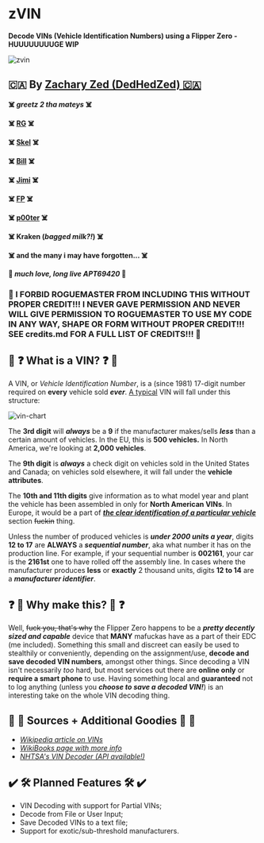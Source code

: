 # zVIN
**Decode VINs (Vehicle Identification Numbers) using a Flipper Zero - HUUUUUUUUGE WIP**

![zvin](https://github.com/dedhedzed/zVIN/assets/106502744/94fa7b2d-da4d-43ae-ad56-403c133bad80)

:canada: By [Zachary Zed (DedHedZed) :canada:](https://github.com/dedhedzed/ "well in theory it's Zachariah Zed the Third, His Supreme Excellency, but I go by Zed.")
-----
**:skull_and_crossbones: *greetz 2 tha mateys* :skull_and_crossbones:**

**:skull_and_crossbones: [RG](https://github.com/RocketGod-git "the one and only muffugin rocketgod" ) :skull_and_crossbones:**

**:skull_and_crossbones: [Skel](https://github.com/SkeletonMan03 "skeletanarchy mafuckaaaaz" ) :skull_and_crossbones:**

**:skull_and_crossbones: [Bill](https://github.com/billNYEusesMYwifi "inertia is a property of matter ;)" ) :skull_and_crossbones:**

**:skull_and_crossbones: [Jimi](https://github.com/jimilinuxguy "shanita d ;)" ) :skull_and_crossbones:**

**:skull_and_crossbones: [FP](https://github.com/FalsePhilosopher "i don't chase hoes, hoes chase me" ) :skull_and_crossbones:**

**:skull_and_crossbones: [p00ter](https://github.com/sierra-tang0 "microwave it" ) :skull_and_crossbones:**

**:skull_and_crossbones: Kraken (*bagged milk?!*) :skull_and_crossbones:**

**:skull_and_crossbones: and the many i may have forgotten... :skull_and_crossbones:**

**:metal: ***much love, long live APT69420*** :metal:**
### :fu: I FORBID ROGUEMASTER FROM INCLUDING THIS WITHOUT PROPER CREDIT!!! I NEVER GAVE PERMISSION AND NEVER WILL GIVE PERMISSION TO ROGUEMASTER TO USE MY CODE IN ANY WAY, SHAPE OR FORM WITHOUT PROPER CREDIT!!! SEE credits.md FOR A FULL LIST OF CREDITS!!! :fu:

## 🚗 ❓ What is a VIN? ❓ 🚗

A VIN, or *Vehicle Identification Number*, is a (since 1981) 17-digit number required on **every** vehicle sold ***ever***. [A typical](https://www.iso.org/standard/52200.html "ISO 3779") VIN will fall under this structure:

![vin-chart](https://github.com/dedhedzed/zVIN/assets/106502744/9e34fe8b-60e9-498a-ad83-b30f13b11dec)

The **3rd digit** will ***always*** be a **9** if the manufacturer makes/sells ***less*** than a certain amount of vehicles. In the EU, this is **500 vehicles.** In North America, we're looking at **2,000 vehicles**.

The **9th digit** is ***always*** a check digit on vehicles sold in the United States and Canada; on vehicles sold elsewhere, it will fall under the **vehicle attributes**. 

The **10th and 11th digits** give information as to what model year and plant the vehicle has been assembled in only for **North American VINs**. In Europe, it would be a part of [***the clear identification of a particular vehicle***](https://en.wikipedia.org/wiki/Vehicle_identification_number#Components) section ~~fuckin~~ thing.

Unless the number of produced vehicles is ***under 2000 units a year***, digits **12 to 17** are **ALWAYS** a ***sequential number***, aka what number it has on the production line. For example, if your sequential number is **002161**, your car is the **2161st** one to have rolled off the assembly line. In cases where the manufacturer produces **less** or **exactly** 2 thousand units, digits **12 to 14** are a ***manufacturer identifier***.

## ❓ 🧠 Why make this? :brain: ❓

Well, ~~fuck you, that's why~~ the Flipper Zero happens to be a ***pretty decently sized and capable*** device that **MANY** mafuckas have as a part of their EDC (me included). Something this small and discreet can easily be used to stealthily or conveniently, depending on the assignment/use, **decode and save decoded VIN numbers**, amongst other things. Since decoding a VIN isn't necessarily *too* hard, but most services out there are **online only** or **require a smart phone** to use. Having something local and **guaranteed** not to log anything (unless you ***choose to save a decoded VIN!***) is an interesting take on the whole VIN decoding thing.

## 📖 👀 Sources + Additional Goodies :eyes: :book:

- [*Wikipedia article on VINs*](https://en.wikipedia.org/wiki/Vehicle_identification_number)
- [*WikiBooks page with more info*](https://en.wikibooks.org/wiki/Vehicle_Identification_Numbers_(VIN_codes))
- [*NHTSA's VIN Decoder (API available!)*](https://vpic.nhtsa.dot.gov/decoder/)

## ✔️ 🛠️ Planned Features 🛠️ ✔️
- VIN Decoding with support for Partial VINs;
- Decode from File or User Input;
- Save Decoded VINs to a text file;
- Support for exotic/sub-threshold manufacturers.
